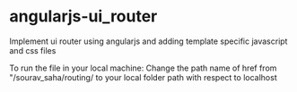 # angularjs-ui_router
Implement ui router using angularjs and adding template specific javascript and css files

To run the file in your local machine:
Change the path name of  href from "/sourav_saha/routing/ to your local folder path with respect to localhost
